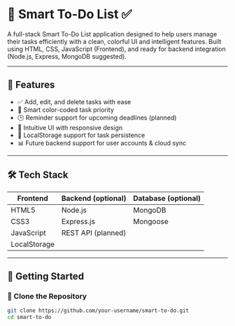 # 🧠 Smart To-Do List ✅

A full-stack Smart To-Do List application designed to help users manage their tasks efficiently with a clean, colorful UI and intelligent features. Built using HTML, CSS, JavaScript (Frontend), and ready for backend integration (Node.js, Express, MongoDB suggested).

---

## 📌 Features

- ✅ Add, edit, and delete tasks with ease
- 🧠 Smart color-coded task priority
- 🕒 Reminder support for upcoming deadlines (planned)
- 🎨 Intuitive UI with responsive design
- 🔄 LocalStorage support for task persistence
- 📊 Future backend support for user accounts & cloud sync

---

## 🛠️ Tech Stack

| Frontend      | Backend (optional) | Database (optional) |
|---------------|--------------------|----------------------|
| HTML5         | Node.js            | MongoDB              |
| CSS3          | Express.js         | Mongoose             |
| JavaScript    | REST API (planned) |                      |
| LocalStorage  |                    |                      |

---

## 🚀 Getting Started

### 📁 Clone the Repository

```bash
git clone https://github.com/your-username/smart-to-do.git
cd smart-to-do
